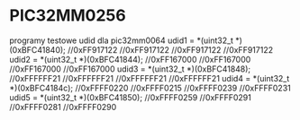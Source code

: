 # PIC32MM0256
programy testowe
udid dla pic32mm0064
udid1 = *(uint32_t *)(0xBFC41840); //0xFF917122 //0xFF917122 //0xFF917122 //0xFF917122
udid2 = *(uint32_t *)(0xBFC41844); //0xFF167000 //0xFF167000 //0xFF167000 //0xFF167000
udid3 = *(uint32_t *)(0xBFC41848); //0xFFFFFF21 //0xFFFFFF21 //0xFFFFFF21 //0xFFFFFF21
udid4 = *(uint32_t *)(0xBFC4184c); //0xFFFF0220 //0xFFFF0215 //0xFFFF0239 //0xFFFF0231
udid5 = *(uint32_t *)(0xBFC41850); //0xFFFF0259 //0xFFFF0291 //0xFFFF0281 //0xFFFF0290
